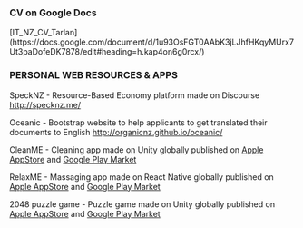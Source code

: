 <h3>CV on Google Docs</h3>
[IT_NZ_CV_Tarlan](https://docs.google.com/document/d/1u93OsFGT0AAbK3jLJhfHKqyMUrx7Ut3paDofeDK7878/edit#heading=h.kap4on6g0rcx/)

<h3>PERSONAL WEB RESOURCES & APPS</h3>

SpeckNZ - Resource-Based Economy platform made on Discourse http://specknz.me/ 

Oceanic - Bootstrap website to help applicants to get translated their documents to English http://organicnz.github.io/oceanic/

CleanME - Cleaning app made on Unity globally published on [Apple AppStore](https://itunes.apple.com/nz/app/cleanme-cleaning-services/id1181291989?mt=8/) and [Google Play Market](https://play.google.com/store/apps/details?id=com.specknz.cleanme/) 

RelaxME - Massaging app made on React Native globally published on [Apple AppStore](https://itunes.apple.com/nz/app/relaxme-massage-services/id1186184398?mt=8/) and [Google Play Market](https://play.google.com/store/apps/details?id=com.specknz.relaxme/)

2048 puzzle game - Puzzle game made on Unity globally published on [Apple AppStore](https://itunes.apple.com/nz/app/2048-logic-puzzle-game/id1193111277?mt=8/) and [Google Play Market](https://play.google.com/store/apps/details?id=me.specknz.puzzle)
